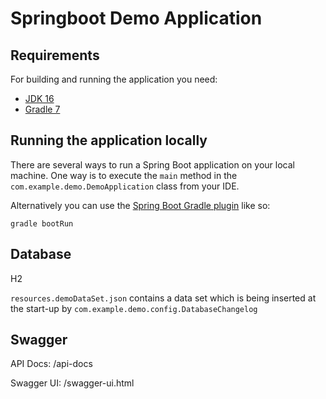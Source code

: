 # Springboot Demo Application

## Requirements

For building and running the application you need:

- [JDK 16](https://www.oracle.com/java/technologies/javase-downloads.html)
- [Gradle 7](https://gradle.org)

## Running the application locally

There are several ways to run a Spring Boot application on your local machine. One way is to execute the `main` method in the `com.example.demo.DemoApplication` class from your IDE.

Alternatively you can use the [Spring Boot Gradle plugin](https://spring.io/guides/gs/gradle/) like so:

```shell
gradle bootRun
```

## Database

H2 

`resources.demoDataSet.json` contains a data set which is being inserted at the start-up by `com.example.demo.config.DatabaseChangelog`

## Swagger

API Docs: /api-docs

Swagger UI: /swagger-ui.html